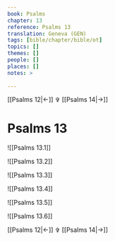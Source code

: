 ```yaml
---
book: Psalms
chapter: 13
reference: Psalms 13
translation: Geneva (GEN)
tags: [bible/chapter/bible/ot]
topics: []
themes: []
people: []
places: []
notes: >
  
---
```


[[Psalms 12|<-]] ✞ [[Psalms 14|->]]

# Psalms 13

![[Psalms 13.1]]

![[Psalms 13.2]]

![[Psalms 13.3]]

![[Psalms 13.4]]

![[Psalms 13.5]]

![[Psalms 13.6]]

[[Psalms 12|<-]] ✞ [[Psalms 14|->]]
